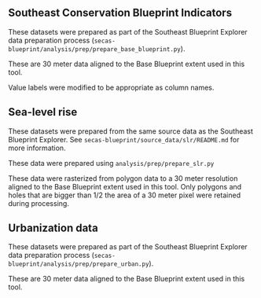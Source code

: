 ## Southeast Conservation Blueprint Indicators

These datasets were prepared as part of the Southeast Blueprint Explorer data
preparation process (`secas-blueprint/analysis/prep/prepare_base_blueprint.py`).

These are 30 meter data aligned to the Base Blueprint extent used in this tool.

Value labels were modified to be appropriate as column names.

## Sea-level rise

These datasets were prepared from the same source data as the Southeast Blueprint
Explorer. See `secas-blueprint/source_data/slr/README.md` for more information.

These data were prepared using `analysis/prep/prepare_slr.py`

These data were rasterized from polygon data to a 30 meter resolution aligned to
the Base Blueprint extent used in this tool. Only polygons and holes that are
bigger than 1/2 the area of a 30 meter pixel were retained during processing.

## Urbanization data

These datasets were prepared as part of the Southeast Blueprint Explorer data
preparation process (`secas-blueprint/analysis/prep/prepare_urban.py`).

These are 30 meter data aligned to the Base Blueprint extent used in this tool.
